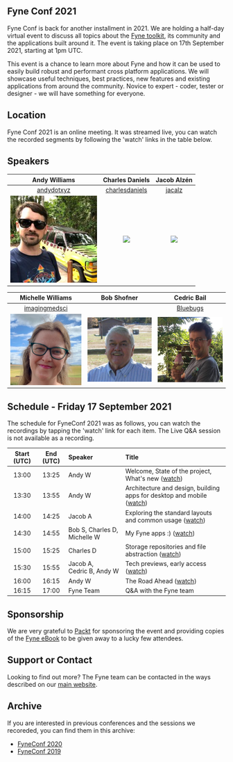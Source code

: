 ## Fyne Conf 2021

Fyne Conf is back for another installment in 2021.
We are holding a half-day virtual event to discuss all topics about the [Fyne toolkit](https://github.com/fyne-io/fyne), its community and the applications built around it.
The event is taking place on 17th September 2021, starting at 1pm UTC.

This event is a chance to learn more about Fyne and how it can be used to
easily build robust and performant cross platform applications.
We will showcase useful techniques, best practices, new features and existing applications from around the community.
Novice to expert - coder, tester or designer - we will have something for everyone.

## Location

Fyne Conf 2021 is an online meeting. It was streamed live, you can watch the
recorded segments by following the 'watch' links in the table below.

## Speakers

| Andy Williams | Charles Daniels | Jacob Alzén |
|:---:|:---:|:---:|
| [andydotxyz](https://twitter.com/andydotxyz) | [charlesdaniels](https://github.com/charlesdaniels) | [jacalz](https://github.com/jacalz) | 
| ![](/assets/img/andydotxyz.jpg) | <img src="https://avatars.githubusercontent.com/u/11738895?v=4" width="200" />  |  <img src="https://avatars3.githubusercontent.com/u/25466657?s=460&u=fd19b488f28032c9c5cf15eaf08536441d56ad93&v=4" width="200" /> |

| Michelle Williams | Bob Shofner | Cedric Bail |
|:---:|:---:|:---:|
| [imagingmedsci](https://twitter.com/imagingmedsci) |  | [Bluebugs](https://github.com/Bluebugs) |
| <img src="/assets/img/imagingmedsci.jpeg" width="200" /> | <img src="/assets/img/bobshofner.jpg" width="200" /> | <img src="/assets/img/cedric.jpg" width="200" /> |

## Schedule - Friday 17 September 2021

The schedule for FyneConf 2021 was as follows, you can watch the recordings by tapping the
'watch' link for each item. The Live Q&A session is not available as a recording.

| Start (UTC) | End (UTC) | Speaker | Title |
|:---:|:---:|:---|:---|
| 13:00 | 13:25 | Andy W | Welcome, State of the project, What's new ([watch](https://youtu.be/viKut3CsmgA)) |
| 13:30 | 13:55 | Andy W | Architecture and design, building apps for desktop and mobile ([watch](https://youtu.be/1sHTbOyn7uo)) |
| 14:00 | 14:25 | Jacob A | Exploring the standard layouts and common usage ([watch](https://youtu.be/LWn1403gY9E)) |
| 14:30 | 14:55 | Bob&nbsp;S, Charles&nbsp;D, Michelle&nbsp;W | My Fyne apps :) ([watch](https://youtu.be/Xl3305oeQus)) |
| 15:00 | 15:25 | Charles D | Storage repositories and file abstraction ([watch](https://youtu.be/KA2lU9zoJKg)) |
| 15:30 | 15:55 | Jacob&nbsp;A, Cedric&nbsp;B, Andy&nbsp;W | Tech previews, early access ([watch](https://youtu.be/t8gEzPujIVI)) |
| 16:00 | 16:15 | Andy W | The Road Ahead ([watch](https://youtu.be/v2tmICOqM4w)) |
| 16:15 | 17:00 | Fyne Team | Q&A with the Fyne team |

## Sponsorship

We are very grateful to [Packt](https://www.packtpub.com) for sponsoring the event
and providing copies of the
[Fyne eBook](https://www.packtpub.com/product/building-cross-platform-gui-applications-with-fyne/9781800563162)
to be given away to a lucky few attendees.

## Support or Contact

Looking to find out more? The Fyne team can be contacted
in the ways described on our [main website](https://fyne.io/#contact).


## Archive

If you are interested in previous conferences and the sessions we recoreded, you can find them in this archive:

* [FyneConf 2020](/archive/2020)
* [FyneConf 2019](/archive/2019)

